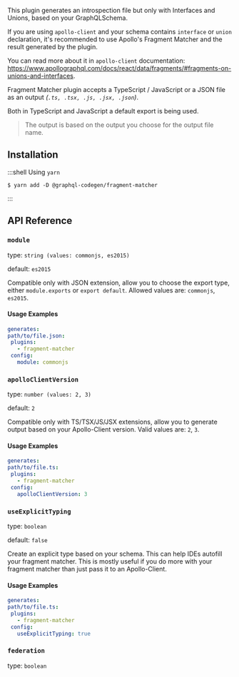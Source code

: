 This plugin generates an introspection file but only with Interfaces and Unions, based on your GraphQLSchema.

If you are using `apollo-client` and your schema contains `interface` or `union` declaration, it's recommended to use Apollo's Fragment Matcher and the result generated by the plugin.

You can read more about it in `apollo-client` documentation: https://www.apollographql.com/docs/react/data/fragments/#fragments-on-unions-and-interfaces.

Fragment Matcher plugin accepts a TypeScript / JavaScript or a JSON file as an output _(`.ts, .tsx, .js, .jsx, .json`)_.

Both in TypeScript and JavaScript a default export is being used.

> The output is based on the output you choose for the output file name.

## Installation

:::shell Using `yarn`

    $ yarn add -D @graphql-codegen/fragment-matcher

:::

## API Reference

### `module`

type: `string (values: commonjs, es2015)`

default: `es2015`

Compatible only with JSON extension, allow you to choose the export type, either `module.exports` or `export default`.  Allowed values are: `commonjs`,  `es2015`.

#### Usage Examples

```yml
generates:
path/to/file.json:
 plugins:
   - fragment-matcher
 config:
   module: commonjs
```


### `apolloClientVersion`

type: `number (values: 2, 3)`

default: `2`

Compatible only with TS/TSX/JS/JSX extensions, allow you to generate output based on your Apollo-Client version. Valid values are: `2`, `3`.

#### Usage Examples

```yml
generates:
path/to/file.ts:
 plugins:
   - fragment-matcher
 config:
   apolloClientVersion: 3
```


### `useExplicitTyping`

type: `boolean`

default: `false`

Create an explicit type based on your schema. This can help IDEs autofill your fragment matcher. This is mostly useful if you do more with your fragment matcher than just pass it to an Apollo-Client.

#### Usage Examples

```yml
generates:
path/to/file.ts:
 plugins:
   - fragment-matcher
 config:
   useExplicitTyping: true
```


### `federation`

type: `boolean`




